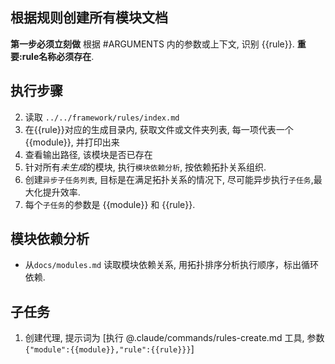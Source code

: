## 根据规则创建所有模块文档

**第一步必须立刻做**
根据 #ARGUMENTS 内的参数或上下文, 识别 {{rule}}. **重要:rule名称必须存在**.

## 执行步骤
2. 读取 `../../framework/rules/index.md`
3. 在{{rule}}对应的生成目录内, 获取文件或文件夹列表, 每一项代表一个{{module}}, 并打印出来
4. 查看输出路径, 该模块是否已存在
6. 针对所有*未生成*的模块, 执行`模块依赖分析`, 按依赖拓扑关系组织.
7. 创建`异步子任务列表`, 目标是在满足拓扑关系的情况下, 尽可能异步执行`子任务`,最大化提升效率.
8. 每个`子任务`的参数是 {{module}} 和 {{rule}}.

## 模块依赖分析
- 从`docs/modules.md` 读取模块依赖关系, 用拓扑排序分析执行顺序，标出循环依赖.

## 子任务
1. 创建代理, 提示词为 [执行 @.claude/commands/rules-create.md 工具, 参数 `{"module":{{module}},"rule":{{rule}}}`]